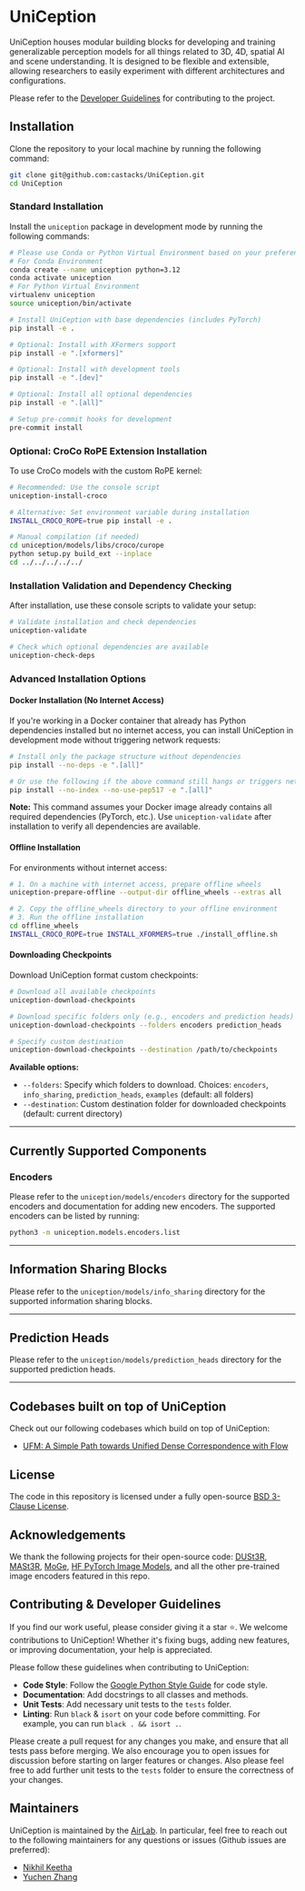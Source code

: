 # UniCeption

UniCeption houses modular building blocks for developing and training generalizable perception models for all things related to 3D, 4D, spatial AI and scene understanding.
It is designed to be flexible and extensible, allowing researchers to easily experiment with different architectures and configurations.

Please refer to the [Developer Guidelines](#developer-guidelines) for contributing to the project.

## Installation

Clone the repository to your local machine by running the following command:

```bash
git clone git@github.com:castacks/UniCeption.git
cd UniCeption
```

### Standard Installation

Install the `uniception` package in development mode by running the following commands:

```bash
# Please use Conda or Python Virtual Environment based on your preference
# For Conda Environment
conda create --name uniception python=3.12
conda activate uniception
# For Python Virtual Environment
virtualenv uniception
source uniception/bin/activate

# Install UniCeption with base dependencies (includes PyTorch)
pip install -e .

# Optional: Install with XFormers support
pip install -e ".[xformers]"

# Optional: Install with development tools
pip install -e ".[dev]"

# Optional: Install all optional dependencies
pip install -e ".[all]"

# Setup pre-commit hooks for development
pre-commit install
```

### Optional: CroCo RoPE Extension Installation

To use CroCo models with the custom RoPE kernel:

```bash
# Recommended: Use the console script
uniception-install-croco

# Alternative: Set environment variable during installation
INSTALL_CROCO_ROPE=true pip install -e .

# Manual compilation (if needed)
cd uniception/models/libs/croco/curope
python setup.py build_ext --inplace
cd ../../../../../
```

### Installation Validation and Dependency Checking

After installation, use these console scripts to validate your setup:

```bash
# Validate installation and check dependencies
uniception-validate

# Check which optional dependencies are available
uniception-check-deps
```

### Advanced Installation Options

#### Docker Installation (No Internet Access)

If you're working in a Docker container that already has Python dependencies installed but no internet access, you can install UniCeption in development mode without triggering network requests:

```bash
# Install only the package structure without dependencies
pip install --no-deps -e ".[all]"

# Or use the following if the above command still hangs or triggers network requests
pip install --no-index --no-use-pep517 -e ".[all]"
```

**Note:** This command assumes your Docker image already contains all required dependencies (PyTorch, etc.). Use `uniception-validate` after installation to verify all dependencies are available.

#### Offline Installation

For environments without internet access:

```bash
# 1. On a machine with internet access, prepare offline wheels
uniception-prepare-offline --output-dir offline_wheels --extras all

# 2. Copy the offline_wheels directory to your offline environment
# 3. Run the offline installation
cd offline_wheels
INSTALL_CROCO_ROPE=true INSTALL_XFORMERS=true ./install_offline.sh
```

#### Downloading Checkpoints

Download UniCeption format custom checkpoints:

```bash
# Download all available checkpoints
uniception-download-checkpoints

# Download specific folders only (e.g., encoders and prediction heads)
uniception-download-checkpoints --folders encoders prediction_heads

# Specify custom destination
uniception-download-checkpoints --destination /path/to/checkpoints
```

**Available options:**
- `--folders`: Specify which folders to download. Choices: `encoders`, `info_sharing`, `prediction_heads`, `examples` (default: all folders)
- `--destination`: Custom destination folder for downloaded checkpoints (default: current directory)

---

## Currently Supported Components

### Encoders

Please refer to the `uniception/models/encoders` directory for the supported encoders and documentation for adding new encoders. The supported encoders can be listed by running:

```bash
python3 -m uniception.models.encoders.list
```

---

## Information Sharing Blocks

Please refer to the `uniception/models/info_sharing` directory for the supported information sharing blocks.

---

## Prediction Heads

Please refer to the `uniception/models/prediction_heads` directory for the supported prediction heads.

---

## Codebases built on top of UniCeption

Check out our following codebases which build on top of UniCeption:
- [UFM: A Simple Path towards Unified Dense Correspondence with Flow](https://uniflowmatch.github.io/)

## License

The code in this repository is licensed under a fully open-source [BSD 3-Clause License](LICENSE).

## Acknowledgements

We thank the following projects for their open-source code: [DUSt3R](https://github.com/naver/dust3r), [MASt3R](https://github.com/naver/mast3r), [MoGe](https://github.com/microsoft/moge), [HF PyTorch Image Models](https://github.com/huggingface/pytorch-image-models), and all the other pre-trained image encoders featured in this repo.

## Contributing & Developer Guidelines

If you find our work useful, please consider giving it a star ⭐. We welcome contributions to UniCeption! Whether it's fixing bugs, adding new features, or improving documentation, your help is appreciated.

Please follow these guidelines when contributing to UniCeption:
- **Code Style**: Follow the [Google Python Style Guide](https://google.github.io/styleguide/pyguide.html) for code style.
- **Documentation**: Add docstrings to all classes and methods.
- **Unit Tests**: Add necessary unit tests to the `tests` folder.
- **Linting**: Run `black` & `isort` on your code before committing. For example, you can run `black . && isort .`.

Please create a pull request for any changes you make, and ensure that all tests pass before merging. We also encourage you to open issues for discussion before starting on larger features or changes. Also please feel free to add further unit tests to the `tests` folder to ensure the correctness of your changes.

## Maintainers

UniCeption is maintained by the [AirLab](https://theairlab.org/). In particular, feel free to reach out to the following maintainers for any questions or issues (Github issues are preferred):
- [Nikhil Keetha](https://nik-v9.github.io/)
- [Yuchen Zhang](https://infinity1096.github.io/)
